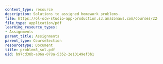 ```yaml
---
content_type: resource
description: Solutions to assigned homework problems.
file: https://ol-ocw-studio-app-production.s3.amazonaws.com/courses/22-314j-structural-mechanics-in-nuclear-power-technology-fall-2006/b97cd38ba06a078a53522e10149ef3b1_problem3_sol.pdf
file_type: application/pdf
learning_resource_types:
- Assignments
parent_title: Assignments
parent_type: CourseSection
resourcetype: Document
title: problem3_sol.pdf
uid: b97cd38b-a06a-078a-5352-2e10149ef3b1
---
```

